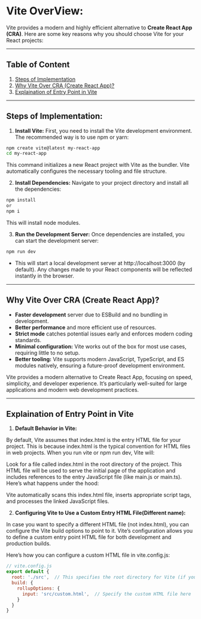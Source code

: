 # Vite OverView:

Vite provides a modern and highly efficient alternative to **Create React App (CRA)**. Here are some key reasons why you should choose Vite for your React projects:

---

## Table of Content

1. [Steps of Implementation](#steps-of-implementation)
2. [Why Vite Over CRA (Create React App)?](#why-vite-over-cra-create-react-app)
3. [Explaination of Entry Point in Vite](#explaination-of-entry-point-in-vite)

---

## Steps of Implementation:

1. **Install Vite:**
   First, you need to install the Vite development environment. The recommended way is to use npm or yarn:

```bash
npm create vite@latest my-react-app
cd my-react-app
```
This command initializes a new React project with Vite as the bundler. Vite automatically configures the necessary tooling and file structure.

2. **Install Dependencies:**
   Navigate to your project directory and install all the dependencies:

```bash
npm install
or 
npm i
```

This will install node modules.

3. **Run the Development Server:**
   Once dependencies are installed, you can start the development server:

```bash
npm run dev
```

- This will start a local development server at http://localhost:3000 (by default). Any changes made to your React components will be reflected instantly in the browser.

---

## Why Vite Over CRA (Create React App)?

- **Faster development** server due to ESBuild and no bundling in development.
- **Better performance** and more efficient use of resources.
- **Strict mode** catches potential issues early and enforces modern coding standards.
- **Minimal configuration:** Vite works out of the box for most use cases, requiring little to no setup.
- **Better tooling:** Vite supports modern JavaScript, TypeScript, and ES modules natively, ensuring a future-proof development environment.

Vite provides a modern alternative to Create React App, focusing on speed, simplicity, and developer experience. It’s particularly well-suited for large applications and modern web development practices.

---

## Explaination of Entry Point in Vite

1. **Default Behavior in Vite:**

By default, Vite assumes that index.html is the entry HTML file for your project. This is because index.html is the typical convention for HTML files in web projects. When you run vite or npm run dev, Vite will:

Look for a file called index.html in the root directory of the project.
This HTML file will be used to serve the initial page of the application and includes references to the entry JavaScript file (like main.js or main.ts).
Here’s what happens under the hood:

Vite automatically scans this index.html file, inserts appropriate script tags, and processes the linked JavaScript files.

2. **Configuring Vite to Use a Custom Entry HTML File(Different name):**

In case you want to specify a different HTML file (not index.html), you can configure the Vite build options to point to it. Vite’s configuration allows you to define a custom entry point HTML file for both development and production builds.

Here’s how you can configure a custom HTML file in vite.config.js:

```javascript
// vite.config.js
export default {
  root: './src',  // This specifies the root directory for Vite (if you want to change it from default).
  build: {
    rollupOptions: {
      input: 'src/custom.html',  // Specify the custom HTML file here
    }
  }
}
```









   




